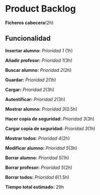 # Product Backlog

**Ficheros cabecera**(2h)

## Funcionalidad

**Insertar alumno:** *Prioridad 1* (1h)

**Añadir profesor:** *Prioridad 1*(3h)

**Buscar alumno:** *Prioridad 2*(2h)

**Guardar:** *Prioridad 2*(1h)

**Cargar:** *Prioridad 2*(3h)

**Autentificar:** *Prioridad 2*(3h)

**Mostrar alumno:** *Prioridad 3*(0.5h)

**Hacer copia de seguridad:** *Prioridad 3*(3h)

**Cargar copia de seguridad:** *Prioridad 3*(1h)

**Mostrar todos:** *Prioridad 4*(2h)

**Modificar alumno:** *Prioridad 5*(3h)

**Borrar alumno:** *Prioridad 5*(1h)

**Borrar profesor:** *Prioridad 5*(2h)

**Borrar todos:** *Prioridad 6*(1.5h)

**Tiempo total estimado:** 29h
